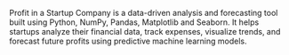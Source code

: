 Profit in a Startup Company is a data-driven analysis and forecasting tool built using Python, NumPy, Pandas, Matplotlib and Seaborn.
It helps startups analyze their financial data, track expenses, visualize trends, and forecast future profits using predictive machine learning models.
